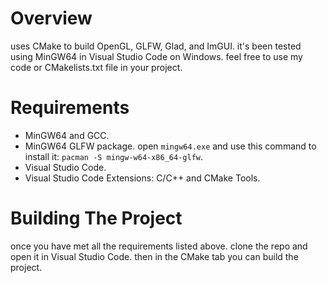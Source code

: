 # Overview
uses CMake to build OpenGL, GLFW, Glad, and ImGUI. it's been tested using MinGW64 in Visual Studio Code on Windows. feel free to use my code or CMakelists.txt file in your
project.<br>

# Requirements
* MinGW64 and GCC.<br>
* MinGW64 GLFW package. open `mingw64.exe` and use this command to install it: `pacman -S mingw-w64-x86_64-glfw`.<br>
* Visual Studio Code.<br>
* Visual Studio Code Extensions: C/C++ and CMake Tools.<br>

# Building The Project
once you have met all the requirements listed above. clone the repo and open it in Visual Studio Code. then in the CMake tab you can build the project.<br>
